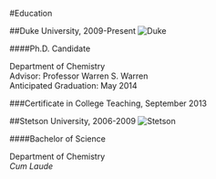 #Education

##Duke University, 2009-Present
![Duke](/images/duke.png)

####Ph.D. Candidate

Department of Chemistry
<br>
Advisor: Professor Warren S. Warren
<br>
Anticipated Graduation: May 2014

###Certificate in College Teaching, September 2013

##Stetson University, 2006-2009
![Stetson](/images/stetson.png)

####Bachelor of Science 

Department of Chemistry
<br>
*Cum Laude*

